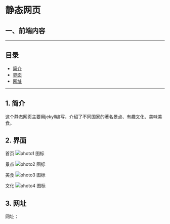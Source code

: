 # 静态网页

## 一、前端内容

----
## 目录
* [简介](#jump1)
* [界面](#jump2)
* [网址](#jump3)
----
## <span id="jump1">1. 简介</span>
这个静态网页主要用jekyll编写，介绍了不同国家的著名景点、有趣文化、美味美食。

## <span id="jump2">2. 界面</span>

首页
![photo1 图标](https://github.com/TeamSyandHerMembers/TeamSyandHerMembers.github.io/blob/master/assets/images/redeme/photo1.png)

景点
![photo2 图标](https://github.com/TeamSyandHerMembers/TeamSyandHerMembers.github.io/blob/master/assets/images/redeme/photo2.png)

美食
![photo3 图标](https://github.com/TeamSyandHerMembers/TeamSyandHerMembers.github.io/blob/master/assets/images/redeme/photo3.png)

文化
![photo4 图标](https://github.com/TeamSyandHerMembers/TeamSyandHerMembers.github.io/blob/master/assets/images/redeme/photo4.png)

## <span id="jump3">3. 网址</span>
网址：
